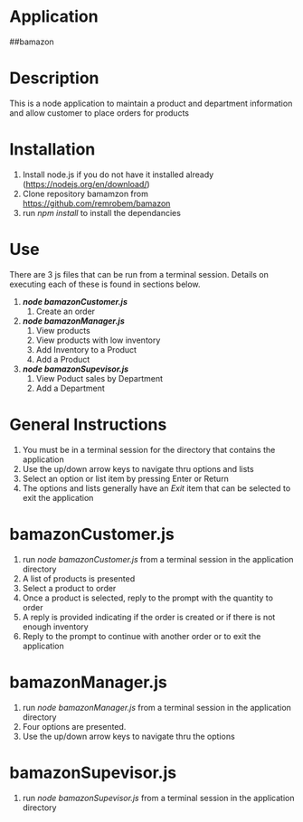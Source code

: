 # Application

##bamazon

# Description

This is a node application to maintain a product and department information and allow customer to place orders for products

# Installation

1. Install node.js if you do not have it installed already (https://nodejs.org/en/download/)
1. Clone repository bamamzon from https://github.com/remrobem/bamazon
1. run *npm install* to install the dependancies

# Use

There are 3 js files that can be run from a terminal session. Details on executing each of these is found in sections below.

1. **_node bamazonCustomer.js_**
    1. Create an order
1. **_node bamazonManager.js_**
    1. View products
    1. View products with low inventory
    1. Add Inventory to a Product
    1. Add a Product
1. **_node bamazonSupevisor.js_**
    1. View Poduct sales by Department
    1. Add a Department

# General Instructions

1. You must be in a terminal session for the directory that contains the application
1. Use the up/down arrow keys to navigate thru options and lists
1. Select an option or list item by pressing Enter or Return
1. The options and lists generally have an _Exit_ item that can be selected to exit the application

# bamazonCustomer.js

1. run _node bamazonCustomer.js_ from a terminal session in the application directory
1. A list of products is presented
1. Select a product to order
1. Once a product is selected, reply to the prompt with the quantity to order
1. A reply is provided indicating if the order is created or if there is not enough inventory
1. Reply to the prompt to continue with another order or to exit the application

# bamazonManager.js

1. run _node bamazonManager.js_ from a terminal session in the application directory
1. Four options are presented.
1. Use the up/down arrow keys to navigate thru the options

# bamazonSupevisor.js

1. run _node bamazonSupevisor.js_ from a terminal session in the application directory